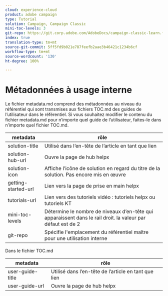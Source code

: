 ```yaml
---
cloud: experience-cloud
product: adobe campaign
type: Tutorial
solution: Campaign, Campaign Classic
mini-toc-levels: 3
git-repo: https://git.corp.adobe.com/AdobeDocs/campaign-classic-learn.fr-FR
index: true
translation-type: tm+mt
source-git-commit: 5ff5fd9b021e787feefb2aae3b46421c1234b6cf
workflow-type: tm+mt
source-wordcount: '130'
ht-degree: 100%

---
```



# Métadonnées à usage interne

Le fichier metadata.md comprend des métadonnées au niveau du référentiel qui sont transmises aux fichiers TOC.md des guides de l’utilisateur dans le référentiel. Si vous souhaitez modifier le contenu du fichier metadata.md pour n’importe quel guide de l’utilisateur, faites-le dans n’importe quel fichier TOC.md.

| metadata | rôle |
|--- |--- |
| solution-title | Utilisé dans l’en-tête de l’article en tant que lien |
| solution-hub-url | Ouvre la page de hub helpx |
| solution-icon | Affiche l’icône de solution en regard du titre de la solution. Pas encore mis en œuvre |
| getting-started-url | Lien vers la page de prise en main helpx |
| tutorials-url | Lien vers des tutoriels vidéo : tutoriels helpx ou tutoriels KT |
| mini-toc-levels | Détermine le nombre de niveaux d’en-tête qui apparaissent dans le rail droit. la valeur par défaut est de 2 |
| git-repo | Spécifie l&#39;emplacement du référentiel maître pour une utilisation interne |

Dans le fichier TOC.md

| metadata | rôle |
|--- |--- |
| user-guide-title | Utilisé dans l’en-tête de l’article en tant que lien |
| user-guide-url | Ouvre la page de hub helpx |
